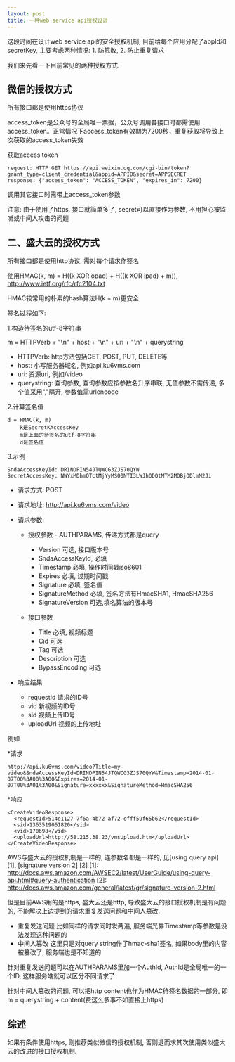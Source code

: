 ```yaml
---
layout: post
title: 一种web service api授权设计
---
```


这段时间在设计web service api的安全授权机制, 目前给每个应用分配了appId和secretKey, 主要考虑两种情况: 1. 防篡改, 2. 防止重复请求

我们来先看一下目前常见的两种授权方式.

<h2> 微信的授权方式 </h2>

所有接口都是使用https协议

access\_token是公众号的全局唯一票据，公众号调用各接口时都需使用access_token。正常情况下access_token有效期为7200秒，重复获取将导致上次获取的access_token失效

获取access token

    request: HTTP GET https://api.weixin.qq.com/cgi-bin/token?grant_type=client_credential&appid=APPID&secret=APPSECRET
    response: {"access_token": "ACCESS_TOKEN", "expires_in": 7200} 

调用其它接口时需带上access_token参数

注意: 由于使用了https, 接口就简单多了, secret可以直接作为参数, 不用担心被监听或中间人攻击的问题

<h2> 二、盛大云的授权方式 </h2>

所有接口都是使用http协议, 需对每个请求作签名

使用HMAC(k, m) = H((k XOR opad) + H((k XOR ipad) + m)), http://www.ietf.org/rfc/rfc2104.txt

HMAC较常用的朴素的hash算法H(k + m)更安全

签名过程如下:

1.构造待签名的utf-8字符串

  m = HTTPVerb + "\n" + host + "\n" + uri + "\n" + querystring

  * HTTPVerb: http方法包括GET, POST, PUT, DELETE等
  * host: 小写服务器域名, 例如api.ku6vms.com
  * uri: 资源uri, 例如/video
  * querystring: 查询参数, 查询参数应按参数名升序串联, 无值参数不需传递, 多个值采用","隔开, 参数值需urlencode

2.计算签名值

    d = HMAC(k, m)
        k是SecretKAccessKey
        m是上面的待签名的utf-8字符串
        d是签名值

3.示例

    SndaAccessKeyId: DRINDPIN54JTQWCG3ZJS70QYW
    SecretAccessKey: NWYxMDhmOTctMjYyMS00NTI3LWJhODQtMTM2MDBjODlmM2Ji

  * 请求方式: POST
  * 请求地址: http://api.ku6vms.com/video
  * 请求参数:

    + 授权参数 - AUTHPARAMS, 传递方式都是query

      - Version 可选, 接口版本号
      - SndaAccessKeyId, 必填
      - Timestamp 必填, 操作时间戳iso8601
      - Expires 必填, 过期时间戳
      - Signature 必填, 签名值
      - SignatureMethod 必填, 签名方法有HmacSHA1, HmacSHA256
      - SignatureVersion 可选,填名算法的版本号

    + 接口参数

      - Title 必填, 视频标题
      - Cid 可选
      - Tag 可选
      - Description 可选
      - BypassEncoding 可选

  * 响应结果

    + requestId 请求的ID号
    + vid 新视频的ID号
    + sid 视频上传ID号
    + uploadUrl 视频的上传地址


例如

*请求

    http://api.ku6vms.com/video?Title=my-video&SndaAccessKeyId=DRINDPIN54JTQWCG3ZJS70QYW&Timestamp=2014-01-07T00%3A00%3A00&Expires=2014-01-07T00%3A01%3A00&Signature=xxxxxx&SignatureMethod=HmacSHA256

*响应

    <CreateVideoResponse>
      <requestId>514e1127-7f6a-4b72-af72-efff59f65b62</requestId>
      <sid>1363519061820</sid>
      <vid>170698</vid>
      <uploadUrl>http://58.215.38.23/vmsUpload.htm</uploadUrl>
    </CreateVideoResponse>



AWS与盛大云的授权机制是一样的, 连参数名都是一样的, 见[using query api] [1], [signature version 2] [2]
  [1]: http://docs.aws.amazon.com/AWSEC2/latest/UserGuide/using-query-api.html#query-authentication
  [2]: http://docs.aws.amazon.com/general/latest/gr/signature-version-2.html

但是目前AWS用的是https, 盛大云还是http, 导致盛大云的接口授权机制是有问题的, 不能解决上边提到的请求重复发送问题和中间人篡改.

* 重复发送问题 比如同样的请求同时发两遍, 服务端光靠Timestamp等参数是没法发现这种问题的
* 中间人篡改 这里只是对query string作了hmac-sha1签名, 如果body里的内容被篡改了, 服务端也是不知道的

针对重复发送问题可以在AUTHPARAMS里加一个AuthId, AuthId是全局唯一的一个ID, 这样服务端就可以区分不同请求了

针对中间人篡改的问题, 可以把http content也作为HMAC待签名数据的一部分, 即m = querystring + content(费这么多事不如直接上https)

<h2> 综述 </h2>

如果有条件使用https, 则推荐类似微信的授权机制, 否则退而求其次使用类似盛大云的改进的接口授权机制.
